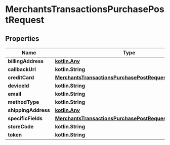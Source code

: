 
# MerchantsTransactionsPurchasePostRequest

## Properties
Name | Type | Description | Notes
------------ | ------------- | ------------- | -------------
**billingAddress** | [**kotlin.Any**](kotlin.Any.md) |  |  [optional]
**callbackUrl** | **kotlin.String** |  |  [optional]
**creditCard** | [**MerchantsTransactionsPurchasePostRequestCreditCard**](MerchantsTransactionsPurchasePostRequestCreditCard.md) |  |  [optional]
**deviceId** | **kotlin.String** |  |  [optional]
**email** | **kotlin.String** |  |  [optional]
**methodType** | **kotlin.String** |  |  [optional]
**shippingAddress** | [**kotlin.Any**](kotlin.Any.md) |  |  [optional]
**specificFields** | [**MerchantsTransactionsPurchasePostRequestSpecificFields**](MerchantsTransactionsPurchasePostRequestSpecificFields.md) |  |  [optional]
**storeCode** | **kotlin.String** |  |  [optional]
**token** | **kotlin.String** |  |  [optional]




